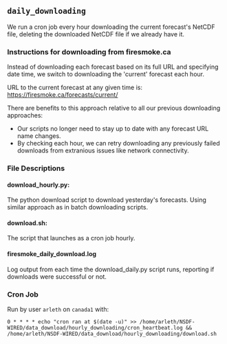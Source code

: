 ## `daily_downloading`

We run a cron job every hour downloading the current forecast's NetCDF file, deleting the downloaded NetCDF file if we already have it.

### Instructions for downloading from firesmoke.ca
Instead of downloading each forecast based on its full URL and specifying date time, we switch to downloading the 'current' forecast each hour.

URL to the current forecast at any given time is: https://firesmoke.ca/forecasts/current/

There are benefits to this approach relative to all our previous downloading approaches:
- Our scripts no longer need to stay up to date with any forecast URL name changes.
- By checking each hour, we can retry downloading any previously failed downloads from extranious issues like network connectivity.

### File Descriptions

#### download_hourly.py:
The python download script to download yesterday's forecasts. Using similar approach as in batch downloading scripts.

#### download.sh:
The script that launches as a cron job hourly.

#### firesmoke_daily_download.log
Log output from each time the download_daily.py script runs, reporting if downloads were successful or not.

### Cron Job
Run by user `arleth` on `canada1` with:
```
0 * * * * echo "cron ran at $(date -u)" >> /home/arleth/NSDF-WIRED/data_download/hourly_downloading/cron_heartbeat.log && /home/arleth/NSDF-WIRED/data_download/hourly_downloading/download.sh
```